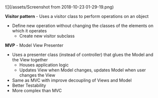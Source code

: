 ![](/assets/Screenshot from 2018-10-23 01-29-19.png)

**Visitor pattern** - Uses a visitor class to perform operations on an object
- Define new operation without changing the classes of the elements on which it operates
    - Create new visitor subclass
    
    
**MVP** - Model View Presenter
- Uses a presenter class (instead of controller) that glues the Model and the View together
    - Houses application logic
    - Updates View when Model changes, updates Model when user changes the View
- Same as MVC with improve decoupling of Views and Model
- Better Testability
- More complex than MVC